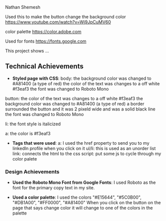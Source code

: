 Nathan Shemesh

Used this to make the button change the background color
https://www.youtube.com/watch?v=Wj9JpCuMV60

color palette
https://color.adobe.com

Used for fonts
https://fonts.google.com


This project shows ...

## Technical Achievements
- **Styled page with CSS**: 
body: 
the background color was changed to #A81400 (a type of red)
the color of the text was changes to a off white #f3eaf3
the font was changed to Roboto Mono

button: 
the color of the text was changes to a off white #f3eaf3
the background color was changed to #A81400 (a type of red)
a border surrounded the button and it was 2 pixeld wide and was a solid black line
the font was changed to Roboto Mono

li:
the font style is italicized

a:
the color is #f3eaf3

- **Tags that were used**:
a: I used the href property to send you to my linkedIn profile when you click on it
ul/li: this is used as an unorder list
link: connects the html to the css
script: put some js to cycle through my color palete 

### Design Achievements
- **Used the Roboto Mono Font from Google Fonts**: 
I used Roboto as the font for the primary copy text in my site.

- **Used a color palette**: 
I used the colors "#E15644", "#5C0B00", "#DB1A00", "#FF0000", "#A81400"
When you click on the button on the page that says change color it will change to one of the colors in the palette

